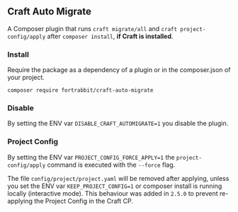 ## Craft Auto Migrate

A Composer plugin that runs `craft migrate/all` and `craft project-config/apply` after `composer install`, **if Craft is installed**.


### Install

Require the package as a dependency of a plugin or in the composer.json of your project.

```
composer require fortrabbit/craft-auto-migrate
```

### Disable

By setting the ENV var `DISABLE_CRAFT_AUTOMIGRATE=1` you disable the plugin.


### Project Config

By setting the ENV var `PROJECT_CONFIG_FORCE_APPLY=1` the `project-config/apply` command is executed with the `--force` flag.

The file `config/project/project.yaml` will be removed after applying, unless you set the ENV var `KEEP_PROJECT_CONFIG=1` or composer install is running locally (interactive mode).
This behaviour was added in `2.5.0` to prevent re-applying the Project Config in the Craft CP.

